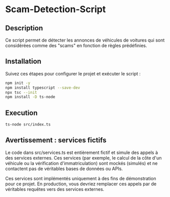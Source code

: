 # Scam-Detection-Script

## Description

Ce script permet de détecter les annonces de véhicules de voitures qui sont considérées comme des "scams" en fonction de règles prédéfinies.

## Installation
Suivez ces étapes pour configurer le projet et exécuter le script :


```bash
npm init -y
npm install typescript --save-dev
npx tsc --init
npm install -D ts-node
```

## Execution

```bash
ts-node src/index.ts
```

## Avertissement : services fictifs

Le code dans src/services.ts est entièrement fictif et simule des appels à des services externes. Ces services (par exemple, le calcul de la côte d'un véhicule ou la vérification d'immatriculation) sont mockés (simulés) et ne contactent pas de véritables bases de données ou APIs.

Ces services sont implémentés uniquement à des fins de démonstration pour ce projet. En production, vous devriez remplacer ces appels par de véritables requêtes vers des services externes.